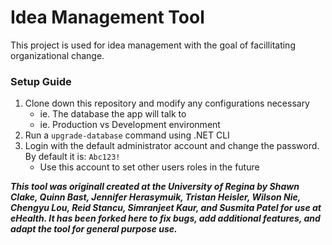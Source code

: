 # Idea Management Tool

This project is used for idea management with the goal of facillitating organizational change.

### Setup Guide
1. Clone down this repository and modify any configurations necessary
    * ie. The database the app will talk to
    * ie. Production vs Development environment
2. Run a `upgrade-database` command using .NET CLI
3. Login with the default administrator account and change the password. By default it is: `Abc123!`
    * Use this account to set other users roles in the future

***This tool was originall created at the University of Regina by Shawn Clake, Quinn Bast, Jennifer Herasymuik, Tristan Heisler, Wilson Nie, Chengyu Lou, Reid Stancu, Simranjeet Kaur, and Susmita Patel for use at eHealth. It has been forked here to fix bugs, add additional features, and adapt the tool for general purpose use.***
